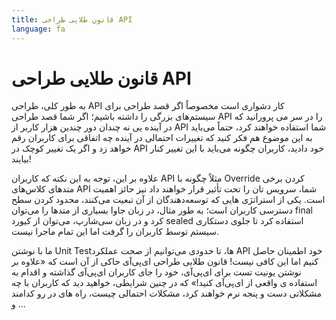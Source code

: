 ```yaml
---
title: قانون طلایی طراحی API
language: fa
---
```


# قانون طلایی طراحی API

به طور کلی، طراحی API کار دشواری است مخصوصاً اگر قصد طراحی برای سیستم‌های بزرگی را داشته باشیم؛ اگر شما قصد طراحی API را در سر می پرورانید که در آینده یی نه چندان دور چندین هزار کاربر از API شما استفاده خواهند کرد، حتماً می‌باید به این موضوع هم فکر کنید که تغییرات احتمالی در آینده چه اتفاقی برای کاربران رقم خواهد زد و اگر یک تغییر کوچک در API خود دادید، کاربران چگونه می‌باید با این تغییر کنار بیایند!

علاوه بر این، توجه به این نکته که کاربران API مثلاً چگونه با Override کردن برخی متدهای کلاس‌های API شما، سرویس تان را تحت تأثیر قرار خواهند داد نیز حائز اهمیت است. یکی از استراتژی هایی که توسعه‌دهندگان از آن تبعیت می‌کنند، محدود کردن سطح دسترسی کاربران است؛ به طور مثال، در زبان جاوا بسیاری از متدها را می‌توان final کرد و در زبان سی‌شارپ، می‌توان از کیورد sealed استفاده کرد تا جلوی دستکاری سیستم توسط کاربران را گرفت اما این تمام ماجرا نیست.

ما با نوشتن Unit Testها، تا حدودی می‌توانیم از صحت عملکرد API خود اطمینان حاصل کنیم اما این کافی نیست! قانون طلایی طراحی ای‌پی‌آی حاکی از آن است که «علاوه بر نوشتن یونیت تست برای ای‌پی‌آی، خود را جای کاربران ای‌پی‌آی گذاشته و اقدام به استفاده ی واقعی از ای‌پی‌آی کنید!» که در چنین شرایطی، خواهید دید که کاربران با چه مشکلاتی دست و پنجه نرم خواهند کرد، مشکلات احتمالی چیست، راه های در رو کدامند و ...
